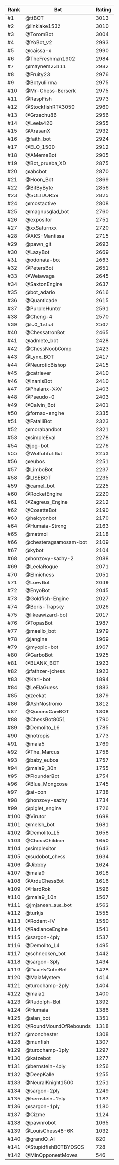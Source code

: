 Rank|Bot|Rating
---|---|---
#1|@ttBOT|3013
#2|@linklake1532|3010
#3|@ToromBot|3004
#4|@YoBot_v2|2993
#5|@caissa-x|2990
#6|@TheFreshman1902|2984
#7|@mayhem23111|2982
#8|@Fruity23|2976
#9|@Botyuliirma|2975
#10|@Mr-Chess-Berserk|2975
#11|@RaspFish|2973
#12|@StockfishRTX3050|2960
#13|@Grzechu86|2956
#14|@Leela420|2955
#15|@ArasanX|2932
#16|@faith_bot|2924
#17|@ELO_1500|2912
#18|@AMemeBot|2905
#19|@Bot_prueba_XD|2875
#20|@abcbot|2870
#21|@Hoon_Bot|2869
#22|@BitByByte|2856
#23|@SOLIDOR59|2825
#24|@mostactive|2808
#25|@magnusglad_bot|2760
#26|@expositor|2751
#27|@xxSaturnxx|2720
#28|@AKS-Mantissa|2715
#29|@pawn_git|2693
#30|@LazyBot|2669
#31|@odonata-bot|2653
#32|@PetersBot|2651
#33|@Weiawaga|2645
#34|@SaxtonEngine|2637
#35|@bot_adario|2616
#36|@Quanticade|2615
#37|@PurpleHunter|2591
#38|@Cheng-4|2570
#39|@lc0_1shot|2567
#40|@ChessatronBot|2465
#41|@admete_bot|2428
#42|@ChessNoobComp|2423
#43|@Lynx_BOT|2417
#44|@NeuroticBishop|2415
#45|@catriever|2410
#46|@InanisBot|2410
#47|@Phalanx-XXV|2403
#48|@Pseudo-0|2403
#49|@Calvin_Bot|2401
#50|@fornax-engine|2335
#51|@FataliiBot|2323
#52|@morabandbot|2321
#53|@simpleEval|2278
#54|@jpg-bot|2276
#55|@WolfuhfuhBot|2253
#56|@eubos|2251
#57|@LimboBot|2237
#58|@LISEBOT|2235
#59|@camel_bot|2225
#60|@RocketEngine|2220
#61|@Zagreus_Engine|2212
#62|@CosetteBot|2190
#63|@halcyonbot|2170
#64|@Humaia-Strong|2163
#65|@matmoi|2118
#66|@chesteragsamosam-bot|2109
#67|@kybot|2104
#68|@honzovy-sachy-2|2088
#69|@LeelaRogue|2071
#70|@Elmichess|2051
#71|@LoevBot|2049
#72|@EnyoBot|2045
#73|@Goldfish-Engine|2027
#74|@Boris-Trapsky|2026
#75|@likeawizard-bot|2017
#76|@TopasBot|1987
#77|@maello_bot|1979
#78|@jangine|1969
#79|@myopic-bot|1967
#80|@GarboBot|1925
#81|@BLANK_BOT|1923
#82|@fathzer-jchess|1923
#83|@Karl-bot|1894
#84|@LeElaGuess|1883
#85|@zeekat|1879
#86|@AshNostromo|1812
#87|@QueensGamBOT|1808
#88|@ChessBot8051|1790
#89|@Demolito_L6|1785
#90|@notropis|1773
#91|@maia5|1769
#92|@The_Marcus|1758
#93|@baby_eubos|1757
#94|@maia9_30n|1755
#95|@FlounderBot|1754
#96|@Blue_Mongoose|1745
#97|@ai-con|1738
#98|@honzovy-sachy|1734
#99|@piglet_engine|1726
#100|@Virutor|1698
#101|@melsh_bot|1681
#102|@Demolito_L5|1658
#103|@ChessChildren|1650
#104|@simplexitor|1643
#105|@sudobot_chess|1634
#106|@Jibbby|1624
#107|@maia9|1618
#108|@ArduChessBot|1616
#109|@HardRok|1596
#110|@maia9_10n|1567
#111|@jmjansen_aus_bot|1562
#112|@turkjs|1555
#113|@Rodent-IV|1550
#114|@RadianceEngine|1541
#115|@sargon-4ply|1537
#116|@Demolito_L4|1495
#117|@schnecken_bot|1442
#118|@sargon-3ply|1434
#119|@DavidsGuterBot|1428
#120|@MaiaMystery|1414
#121|@turochamp-2ply|1404
#122|@maia1|1400
#123|@Rudolph-Bot|1392
#124|@Humaia|1386
#125|@alan_bot|1351
#126|@RoundMoundOfRebounds|1318
#127|@monchester|1308
#128|@munfish|1307
#129|@turochamp-1ply|1297
#130|@katzebot|1277
#131|@bernstein-4ply|1256
#132|@DeepKalle|1255
#133|@NeuralKnight1500|1251
#134|@sargon-2ply|1249
#135|@bernstein-2ply|1182
#136|@sargon-1ply|1180
#137|@Cizme|1124
#138|@pawnrobot|1065
#139|@LouisChess48-6K|1032
#140|@grandQ_AI|820
#141|@StupidfishBOTBYDSCS|728
#142|@MinOpponentMoves|546
